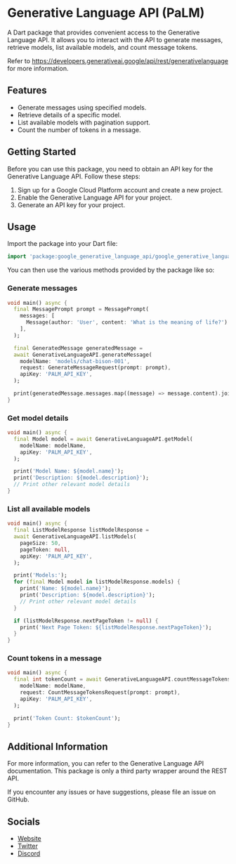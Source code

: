 # Generative Language API (PaLM)

A Dart package that provides convenient access to the Generative Language API.
It allows you to interact with the API to generate messages, retrieve models, list available models, 
and count message tokens.

Refer to https://developers.generativeai.google/api/rest/generativelanguage for more information.

## Features

- Generate messages using specified models.
- Retrieve details of a specific model.
- List available models with pagination support.
- Count the number of tokens in a message.

## Getting Started

Before you can use this package, you need to obtain an API key for the Generative Language API. Follow these steps:

1. Sign up for a Google Cloud Platform account and create a new project.
2. Enable the Generative Language API for your project.
3. Generate an API key for your project.

## Usage

Import the package into your Dart file:

```dart
import 'package:google_generative_language_api/google_generative_language_api.dart';
```

You can then use the various methods provided by the package like so:

### Generate messages
```dart
void main() async {
  final MessagePrompt prompt = MessagePrompt(
    messages: [
      Message(author: 'User', content: 'What is the meaning of life?')
    ],
  );

  final GeneratedMessage generatedMessage =
  await GenerativeLanguageAPI.generateMessage(
    modelName: 'models/chat-bison-001',
    request: GenerateMessageRequest(prompt: prompt),
    apiKey: 'PALM_API_KEY',
  );

  print(generatedMessage.messages.map((message) => message.content).join('\n'));
}
```

### Get model details
```dart
void main() async {
  final Model model = await GenerativeLanguageAPI.getModel(
    modelName: modelName,
    apiKey: 'PALM_API_KEY',
  );

  print('Model Name: ${model.name}');
  print('Description: ${model.description}');
  // Print other relevant model details
}
```

### List all available models
```dart
void main() async {
  final ListModelResponse listModelResponse =
  await GenerativeLanguageAPI.listModels(
    pageSize: 50,
    pageToken: null,
    apiKey: 'PALM_API_KEY',
  );

  print('Models:');
  for (final Model model in listModelResponse.models) {
    print('Name: ${model.name}');
    print('Description: ${model.description}');
    // Print other relevant model details
  }

  if (listModelResponse.nextPageToken != null) {
    print('Next Page Token: ${listModelResponse.nextPageToken}');
  }
}
```

### Count tokens in a message
```dart
void main() async {
  final int tokenCount = await GenerativeLanguageAPI.countMessageTokens(
    modelName: modelName,
    request: CountMessageTokensRequest(prompt: prompt),
    apiKey: 'PALM_API_KEY',
  );

  print('Token Count: $tokenCount');
}
```


## Additional Information

For more information, you can refer to the Generative Language API documentation. This package is only
a third party wrapper around the REST API.

If you encounter any issues or have suggestions, please file an issue on GitHub.

## Socials

- [Website](https://saad-ardati.dev/)
- [Twitter](https://twitter.com/SaadArdati)
- [Discord](https://discord.gg/yrahEhCqTJ)
